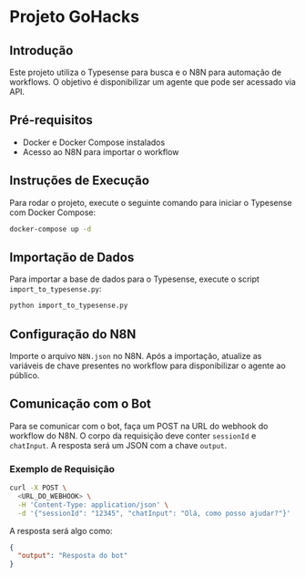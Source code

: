 # Projeto GoHacks

## Introdução
Este projeto utiliza o Typesense para busca e o N8N para automação de workflows. O objetivo é disponibilizar um agente que pode ser acessado via API.

## Pré-requisitos
- Docker e Docker Compose instalados
- Acesso ao N8N para importar o workflow

## Instruções de Execução
Para rodar o projeto, execute o seguinte comando para iniciar o Typesense com Docker Compose:

```bash
docker-compose up -d
```

## Importação de Dados
Para importar a base de dados para o Typesense, execute o script `import_to_typesense.py`:

```bash
python import_to_typesense.py
```

## Configuração do N8N
Importe o arquivo `N8N.json` no N8N. Após a importação, atualize as variáveis de chave presentes no workflow para disponibilizar o agente ao público.

## Comunicação com o Bot
Para se comunicar com o bot, faça um POST na URL do webhook do workflow do N8N. O corpo da requisição deve conter `sessionId` e `chatInput`. A resposta será um JSON com a chave `output`.

### Exemplo de Requisição
```bash
curl -X POST \
  <URL_DO_WEBHOOK> \
  -H 'Content-Type: application/json' \
  -d '{"sessionId": "12345", "chatInput": "Olá, como posso ajudar?"}'
```

A resposta será algo como:
```json
{
  "output": "Resposta do bot"
}
```
